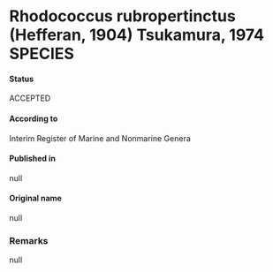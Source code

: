 # Rhodococcus rubropertinctus (Hefferan, 1904) Tsukamura, 1974 SPECIES

#### Status
ACCEPTED

#### According to
Interim Register of Marine and Nonmarine Genera

#### Published in
null

#### Original name
null

### Remarks
null